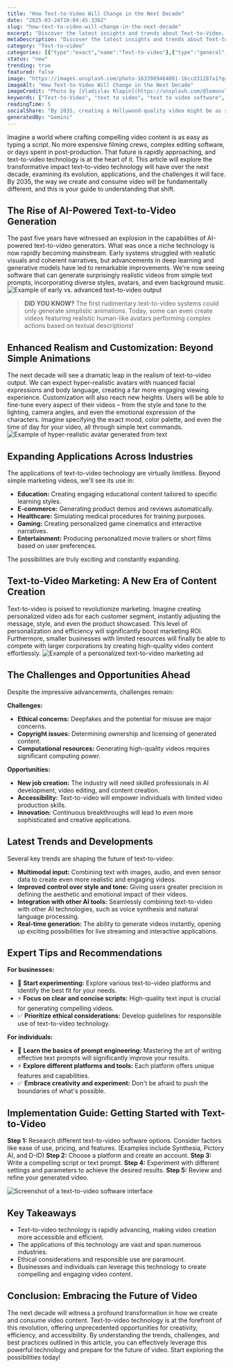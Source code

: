 ```yaml
---
title: "How Text-to-Video Will Change in the Next Decade"
date: "2025-03-24T10:04:45.336Z"
slug: "how-text-to-video-will-change-in-the-next-decade"
excerpt: "Discover the latest insights and trends about Text-to-Video. This comprehensive guide covers everything you need to know about Text-to-Video in 2025."
metaDescription: "Discover the latest insights and trends about Text-to-Video. This comprehensive guide covers everything you need to know about Text-to-Video in 2025."
category: "Text-to-video"
categories: [{"type":"exact","name":"Text-to-video"},{"type":"general","name":"Artificial Intelligence"},{"type":"medium","name":"Computer Vision"},{"type":"specific","name":"Generative Models"},{"type":"niche","name":"Diffusion Models"}]
status: "new"
trending: true
featured: false
image: "https://images.unsplash.com/photo-1633989464081-16ccd31287a1?q=85&w=1200&fit=max&fm=webp&auto=compress"
imageAlt: "How Text-to-Video Will Change in the Next Decade"
imageCredit: "Photo by [Vladislav Klapin](https://unsplash.com/@lemonvlad) on Unsplash"
keywords: ["Text-to-Video", "text to video", "text to video software", "convert text to video", "AI text to video generator", "best text to video animation", "text to video marketing", "free text to video converter", "how to make text to video", "text to video animation software"]
readingTime: 5
socialShare: "By 2035, creating a Hollywood-quality video might be as simple as typing a script – the future of video is written in text."
generatedBy: "Gemini"
---
```




Imagine a world where crafting compelling video content is as easy as typing a script.  No more expensive filming crews, complex editing software, or days spent in post-production.  That future is rapidly approaching, and text-to-video technology is at the heart of it. This article will explore the transformative impact text-to-video technology will have over the next decade, examining its evolution, applications, and the challenges it will face.  By 2035, the way we create and consume video will be fundamentally different, and this is your guide to understanding that shift.

## The Rise of AI-Powered Text-to-Video Generation

The past five years have witnessed an explosion in the capabilities of AI-powered text-to-video generators.  What was once a niche technology is now rapidly becoming mainstream.  Early systems struggled with realistic visuals and coherent narratives, but advancements in deep learning and generative models have led to remarkable improvements.  We're now seeing software that can generate surprisingly realistic videos from simple text prompts, incorporating diverse styles, avatars, and even background music. ![Example of early vs. advanced text-to-video output](https://images.unsplash.com/photo-1543285198-3af15c4592ce?q=85&w=1200&fit=max&fm=webp&auto=compress)

> **DID YOU KNOW?**  The first rudimentary text-to-video systems could only generate simplistic animations.  Today, some can even create videos featuring realistic human-like avatars performing complex actions based on textual descriptions!

## Enhanced Realism and Customization: Beyond Simple Animations

The next decade will see a dramatic leap in the realism of text-to-video output.  We can expect hyper-realistic avatars with nuanced facial expressions and body language, creating a far more engaging viewing experience.  Customization will also reach new heights. Users will be able to fine-tune every aspect of their videos – from the style and tone to the lighting, camera angles, and even the emotional expression of the characters.  Imagine specifying the exact mood, color palette, and even the time of day for your video, all through simple text commands. ![Example of hyper-realistic avatar generated from text](https://images.unsplash.com/photo-1604440976150-c12352c982ce?q=85&w=1200&fit=max&fm=webp&auto=compress)

## Expanding Applications Across Industries

The applications of text-to-video technology are virtually limitless.  Beyond simple marketing videos, we'll see its use in:

* **Education:** Creating engaging educational content tailored to specific learning styles.
* **E-commerce:** Generating product demos and reviews automatically.
* **Healthcare:** Simulating medical procedures for training purposes.
* **Gaming:**  Creating personalized game cinematics and interactive narratives.
* **Entertainment:**  Producing personalized movie trailers or short films based on user preferences.

The possibilities are truly exciting and constantly expanding.

## Text-to-Video Marketing: A New Era of Content Creation

Text-to-video is poised to revolutionize marketing.  Imagine creating personalized video ads for each customer segment, instantly adjusting the message, style, and even the product showcased.  This level of personalization and efficiency will significantly boost marketing ROI.  Furthermore, smaller businesses with limited resources will finally be able to compete with larger corporations by creating high-quality video content effortlessly. ![Example of a personalized text-to-video marketing ad](https://images.unsplash.com/photo-1633989464081-16ccd31287a1?q=85&w=1200&fit=max&fm=webp&auto=compress)

## The Challenges and Opportunities Ahead

Despite the impressive advancements, challenges remain:

**Challenges:**

* **Ethical concerns:** Deepfakes and the potential for misuse are major concerns.
* **Copyright issues:**  Determining ownership and licensing of generated content.
* **Computational resources:**  Generating high-quality videos requires significant computing power.

**Opportunities:**

* **New job creation:**  The industry will need skilled professionals in AI development, video editing, and content creation.
* **Accessibility:**  Text-to-video will empower individuals with limited video production skills.
* **Innovation:**  Continuous breakthroughs will lead to even more sophisticated and creative applications.

## Latest Trends and Developments

Several key trends are shaping the future of text-to-video:

* **Multimodal input:**  Combining text with images, audio, and even sensor data to create even more realistic and engaging videos.
* **Improved control over style and tone:**  Giving users greater precision in defining the aesthetic and emotional impact of their videos.
* **Integration with other AI tools:**  Seamlessly combining text-to-video with other AI technologies, such as voice synthesis and natural language processing.
* **Real-time generation:** The ability to generate videos instantly, opening up exciting possibilities for live streaming and interactive applications.

## Expert Tips and Recommendations

**For businesses:**

* 🔑 **Start experimenting:**  Explore various text-to-video platforms and identify the best fit for your needs.
* ⚡ **Focus on clear and concise scripts:**  High-quality text input is crucial for generating compelling videos.
* ✅ **Prioritize ethical considerations:**  Develop guidelines for responsible use of text-to-video technology.

**For individuals:**

* 🔑 **Learn the basics of prompt engineering:**  Mastering the art of writing effective text prompts will significantly improve your results.
* ⚡ **Explore different platforms and tools:**  Each platform offers unique features and capabilities.
* ✅ **Embrace creativity and experiment:**  Don't be afraid to push the boundaries of what's possible.

## Implementation Guide:  Getting Started with Text-to-Video

**Step 1:** Research different text-to-video software options.  Consider factors like ease of use, pricing, and features.  (Examples include Synthesia, Pictory AI, and D-ID)
**Step 2:** Choose a platform and create an account.
**Step 3:** Write a compelling script or text prompt.
**Step 4:** Experiment with different settings and parameters to achieve the desired results.
**Step 5:** Review and refine your generated video.

![Screenshot of a text-to-video software interface](https://images.unsplash.com/photo-1604440976974-c8e2c6ee69c6?q=85&w=1200&fit=max&fm=webp&auto=compress)

## Key Takeaways

* Text-to-video technology is rapidly advancing, making video creation more accessible and efficient.
* The applications of this technology are vast and span numerous industries.
* Ethical considerations and responsible use are paramount.
* Businesses and individuals can leverage this technology to create compelling and engaging video content.

## Conclusion: Embracing the Future of Video

The next decade will witness a profound transformation in how we create and consume video content.  Text-to-video technology is at the forefront of this revolution, offering unprecedented opportunities for creativity, efficiency, and accessibility.  By understanding the trends, challenges, and best practices outlined in this article, you can effectively leverage this powerful technology and prepare for the future of video.  Start exploring the possibilities today!

